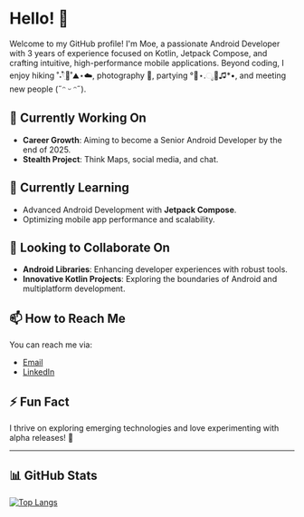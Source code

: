 # Hello! 👋

Welcome to my GitHub profile! I'm Moe, a passionate Android Developer with 3 years of experience focused on Kotlin, Jetpack Compose, and crafting intuitive, high-performance mobile applications. Beyond coding, I enjoy hiking ˚˖𓍢ִ໋🍃˚⛰️⋆☁️, photography 📸, partying °🥂⋆.ೃ🪩♫*•, and meeting new people  (˶ᵔ ᵕ ᵔ˶).

## 🔭 Currently Working On

- **Career Growth**: Aiming to become a Senior Android Developer by the end of 2025.
- **Stealth Project**: Think Maps, social media, and chat.  

## 🌱 Currently Learning

- Advanced Android Development with **Jetpack Compose**.  
- Optimizing mobile app performance and scalability.

## 👯 Looking to Collaborate On

- **Android Libraries**: Enhancing developer experiences with robust tools.  
- **Innovative Kotlin Projects**: Exploring the boundaries of Android and multiplatform development.  

## 📫 How to Reach Me

You can reach me via:

- [Email](mailto:mohamadhamade30@gmail.com)  
- [LinkedIn](https://www.linkedin.com/in/mohamad-hamade)  

## ⚡ Fun Fact

I thrive on exploring emerging technologies and love experimenting with alpha releases! 🚀  

---

<!-- GitHub Stats -->
## 📊 GitHub Stats  

[![Top Langs](https://github-readme-stats.vercel.app/api/top-langs/?username=moehamade&layout=compact&theme=radical)](https://github.com/anuraghazra/github-readme-stats)  
